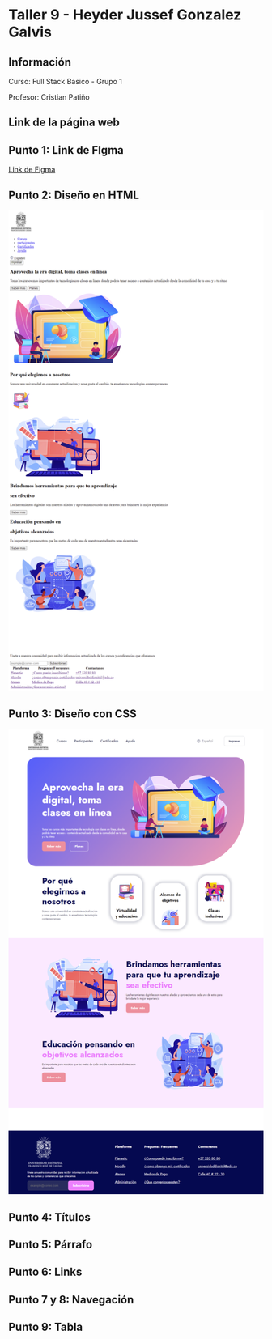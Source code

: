 <h1>Taller 9 - Heyder Jussef Gonzalez Galvis</h1>

<h2>Información</h2>
<p>Curso: Full Stack Basico - Grupo 1</p>
<p>Profesor: Cristian Patiño</p>

<h2>Link de la página web</h2>

<h2>Punto 1: Link de FIgma</h2>
<a href="https://www.figma.com/file/eGj0C7lx26BMk10L11ajx5/Heyder-Jussef-Gonzalez-Galvis?type=design&node-id=0%3A1&mode=design&t=rBBucA7f1DmsGjVy-1">Link de Figma</a>

<h2>Punto 2: Diseño en HTML</h2>
<img src="./public/images/punto-2.png">
<h2>Punto 3: Diseño con CSS</h2>
<img src="./public/images/punto-3.png">
<h2>Punto 4: Títulos</h2>

<h2>Punto 5: Párrafo</h2>

<h2>Punto 6: Links</h2>

<h2>Punto 7 y 8: Navegación</h2>

<h2>Punto 9: Tabla</h2>


